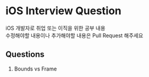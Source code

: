 # iOS Interview Question
iOS 개발자로 취업 또는 이직을 위한 공부 내용 <br>
수정해야할 내용이나 추가해야할 내용은 Pull Request 해주세요

## Questions
1. Bounds vs Frame